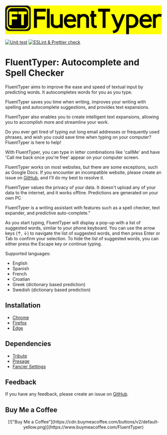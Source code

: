 
![Logo](https://github.com/bartekplus/FluentTyper/raw/master/promotional_materials/icon/LogoFluentTyper.png)


[![Unit test](https://github.com/bartekplus/FluentTyper/actions/workflows/test.yml/badge.svg)](https://github.com/bartekplus/FluentTyper/actions/workflows/test.yml)
[![ESLint & Prettier check](https://github.com/bartekplus/FluentTyper/actions/workflows/lintCheck.yml/badge.svg)](https://github.com/bartekplus/FluentTyper/actions/workflows/lintCheck.yml)


# FluentTyper: Autocomplete and Spell Checker

FluentTyper aims to improve the ease and speed of textual input by predicting words. It autocompletes words for you as you type.

FluentTyper saves you time when writing, improves your writing with spelling and autocomplete suggestions, and provides text expansions.

FluentTyper also enables you to create intelligent text expansions, allowing you to accomplish more and streamline your work.

Do you ever get tired of typing out long email addresses or frequently used phrases, and wish you could save time when typing on your computer? FluentTyper is here to help!

With FluentTyper, you can type in letter combinations like 'callMe' and have 'Call me back once you're free' appear on your computer screen.

FluentTyper works on most websites, but there are some exceptions, such as Google Docs. If you encounter an incompatible website, please create an issue on [GitHub](https://github.com/bartekplus/FluentTyper), and I'll do my best to resolve it.

FluentTyper values the privacy of your data. It doesn't upload any of your data to the internet, and it works offline. Predictions are generated on your own PC

FluentTyper is a writing assistant with features such as a spell checker, text expander, and predictive auto-complete."

As you start typing, FluentTyper will display a pop-up with a list of suggested words, similar to your phone keyboard.
You can use the arrow keys (↑, ↓) to navigate the list of suggested words, and then press Enter or Tab to confirm your selection.
To hide the list of suggested words, you can either press the Escape key or continue typing.

Supported languages:
- English
- Spanish
- French
- Croatian
- Greek (dictionary based prediction)
- Swedish (dictionary based prediction)

## Installation

 - [Chrome](https://chrome.google.com/webstore/detail/fluenttyper-autocomplete/mbjlobpodpimgbkmlmjiblnmfgajmebm)
 - [Firefox](https://addons.mozilla.org/en-US/firefox/addon/fluenttyper/)
 - [Edge](https://microsoftedge.microsoft.com/addons/detail/fluenttyper-autocomplete/ljenfpihmhkddgmjoipinkhflinoofcn)


## Dependencies

- [Tribute](https://github.com/bartekplus/tribute)
- [Presage](https://github.com/bartekplus/presage)
- [Fancier Settings](https://github.com/bartekplus/fancier-settings)


## Feedback

If you have any feedback, please create an issue on [GitHub](https://github.com/bartekplus/FluentTyper).


## Buy Me a Coffee
<p align="center">
    [!["Buy Me a Coffee"](https://cdn.buymeacoffee.com/buttons/v2/default-yellow.png)](https://www.buymeacoffee.com/FluentTyper)
</p>
